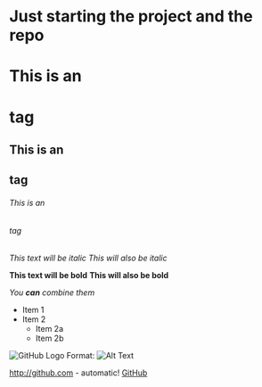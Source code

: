 
# Just starting the project and the repo

# This is an <h1> tag
## This is an <h2> tag
###### This is an <h6> tag

*This text will be italic*
_This will also be italic_

**This text will be bold**
__This will also be bold__

_You **can** combine them_


* Item 1
* Item 2
  * Item 2a
  * Item 2b
  
![GitHub Logo](/images/logo.png)
Format: ![Alt Text](url)

http://github.com - automatic!
[GitHub](http://github.com)

